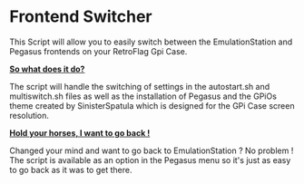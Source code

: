 # Frontend Switcher

This Script will allow you to easily switch between the EmulationStation and Pegasus frontends on your RetroFlag Gpi Case.

<b><u>So what does it do?</u></b>

The script will handle the switching of settings in the autostart.sh and multiswitch.sh files as well as the installation of Pegasus and the GPiOs theme created by SinisterSpatula which is designed for the GPi Case screen resolution.

<b><u>Hold your horses, I want to go back !</u></b>
 
Changed your mind and want to go back to EmulationStation ? No problem ! The script is available as an option in the Pegasus menu so it's just as easy to go back as it was to get there.
